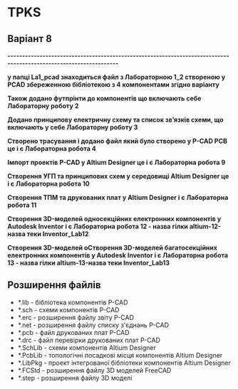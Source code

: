 # TPKS
<h2>Варіант 8 </h2>


<b>------------------------------------------------------------------------------------------------------------------</b>
  
<b> у папці La1_pcad знаходиться файл з Лабораторною 1_2 створеною у PCAD збереженною бібліотекою з 4 компонентами згідно варіанту </b>

<b> Також додано футпрінти до компонентів що включають себе Лабораторну роботу 2 </b>

<b> Додано принципову електричну схему та список зв’язків схеми, що включають у себе Лабораторну роботу 3 </b>

<b> Створено трасування і додано файл який було створено у P-CAD PCB це і є Лабораторна робота 4 </b>

<b> Імпорт проектів P-CAD у Altium Designer це і є Лабораторна робота 9 </b>

<b> Створення УГП та принципових схем у середовищі Altium Designer це і є Лабораторна робота 10 </b>

<b> Створення ТПМ та друкованих плат у Altium Designer і є Лабораторна робота 11 </b>

<b> Створення 3D-моделей односекційних електронних компонентів у Autodesk Inventor  і є Лабораторна робота 12 - назва гілки altium-12-назва теки Inventor_Lab12 </b>

<b> Створення 3D-моделей оСтворення 3D-моделей багатосекційних електронних компонентів у Autodesk Inventor  і є Лабораторна робота 13 - назва гілки altium-13-назва теки Inventor_Lab13 </b>

<h2>Розширення файлів</h2>
<ul>
  <li>*.lib - бібліотека компонентів P-CAD</li>
  <li>*.sch - схеми компонентів P-CAD</li>
  <li>*.erc - розширення файлу звіту P-CAD</li>
  <li>*.net - розширення файлу списку з'єднань P-CAD</li>
  <li>*.pcb - файл друкованих плат P-CAD</li>
  <li>*.drc - файл перевірки друкованих плат P-CAD</li>
  <li>*.SchLib - схеми компонентів Altium Designer</li>
  <li>*.PcbLib - топологічні посадкові місця компонентів Altium Designer</li>
  <li>*.LibPkg - проект інтегрованої бібліотеки компонентів Altium Designer</li>
  <li>*.FCStd - розширення файлу 3D моделей FreeCAD</li>
  <li>*.step - розширення файлу 3D моделі</li>
</ul>
